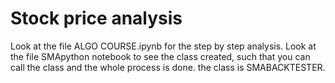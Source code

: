 # Stock price analysis 
Look at the file ALGO COURSE.ipynb for the step by step analysis.
Look at the file SMApython notebook to see the class created, such that you can call the class and the whole process is done. the class is SMABACKTESTER.

